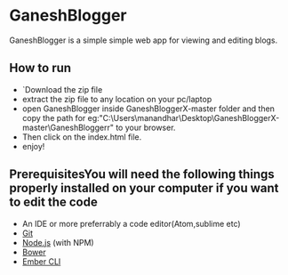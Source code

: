 # GaneshBlogger

GaneshBlogger is a simple simple web app for viewing and editing blogs.

 ## How to run

* `Download the zip file
* extract the zip file to any location on your pc/laptop
* open GaneshBlogger inside GaneshBloggerX-master folder and then copy the path for eg:"C:\Users\manandhar\Desktop\GaneshBloggerX-master\GaneshBloggerr" to your browser.
* Then click on the index.html file.
* enjoy!

## PrerequisitesYou will need the following things properly installed on your computer if you want to edit the code

* An IDE or more preferrably a code editor(Atom,sublime etc)
* [Git](http://git-scm.com/)
* [Node.js](http://nodejs.org/) (with NPM)
* [Bower](http://bower.io/)
* [Ember CLI](http://www.ember-cli.com/)


